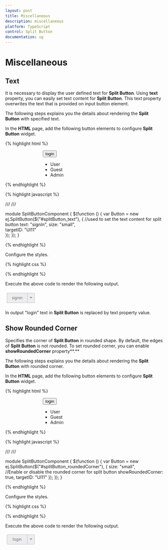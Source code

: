 ```yaml
---
layout: post
title: Miscellaneous
description: miscellaneous
platform: TypeScript
control: Split Button
documentation: ug
---
```


# Miscellaneous

## Text

It is necessary to display the user defined text for **Split Button**. Using **text** property, you can easily set text content for **Split Button**. This text property overwrites the text that is provided on input button element.

The following steps explains you the details about rendering the **Split Button** with specified text.

In the **HTML** page, add the following button elements to configure **Split Button** widget.


{% highlight html %}

<div class="spltspan">
    <button id="splitButton_text">login</button>
    <ul id="Ul11">
        <li><span>User</span></li>
        <li><span>Guest</span></li>
        <li><span>Admin</span></li>
    </ul>
</div>

{% endhighlight %}

{% highlight javascript %}

/// <reference path="tsfiles/jquery.d.ts" />
/// <reference path="tsfiles/ej.web.all.d.ts" />

module SplitButtonComponent {
    $(function () {
        var Button = new ej.SplitButton($("#splitButton_text"), {
            //used to set the text content for split button
            text: "signIn",
            size: "small",                                
            targetID: "Ul11"            
        });
    });
}

{% endhighlight %}


Configure the styles.

{% highlight css %}

<style>
    .spltspan {
        margin-left: 120px;
    }
</style>


{% endhighlight %}


Execute the above code to render the following output.

![](Miscellaneous_images/Miscellaneous_img1.png) 

In output “login” text in **Split Button** is replaced by text property value.

## Show Rounded Corner

Specifies the corner of **Split Button** in rounded shape. By default, the edges of **Split Button** is not rounded. To set rounded corner, you can enable **showRoundedCorner** property**.**

The following steps explains you the details about rendering the **Split Button** with rounded corner.

In the **HTML** page, add the following button elements to configure **Split Button** widget.

{% highlight html %}


<div class="spltspan">
    <button id="splitButton_roundedCorner">login</button>
    <ul id="Ul11">
        <li><span>User</span></li>
        <li><span>Guest</span></li>
        <li><span>Admin</span></li>
    </ul>
</div>


{% endhighlight %}

{% highlight javascript %}

/// <reference path="tsfiles/jquery.d.ts" />
/// <reference path="tsfiles/ej.web.all.d.ts" />

module SplitButtonComponent {
    $(function () {
        var Button = new ej.SplitButton($("#splitButton_roundedCorner"), {
            size: "small",    
            //Enable or disable the rounded corner for split button
            showRoundedCorner: true,
            targetID: "Ul11"
        });
    });
}

{% endhighlight %}


Configure the styles.

{% highlight css %}


<style>
    .spltspan {
        margin-left: 120px;
    }
</style>


{% endhighlight %}



Execute the above code to render the following output.

![](Miscellaneous_images/Miscellaneous_img2.png)


